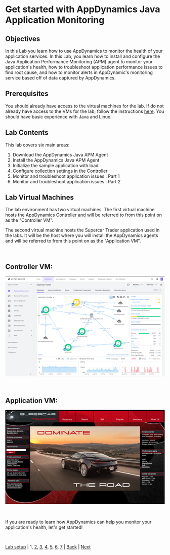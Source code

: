 # Get started with AppDynamics Java Application Monitoring

## Objectives

In this Lab you learn how to use AppDynamics to monitor the health of your application services. In this Lab, you learn how to install and configure the Java Application Performance Monitoring (APM) agent to monitor your application's health, how to troubleshoot application performance issues to find root cause, and how to monitor alerts in AppDynamic's monitoring service based off of data captured by AppDynamics.

## Prerequisites

You should already have access to the virtual machines for the lab.  If do not already have access to the VMs for the lab, follow the instructions [here](../appd-sandbox-setup-101/lab-exercise-01.md).  You should have basic experience with Java and Linux.

## Lab Contents
This lab covers six main areas:

1. Download the AppDynamics Java APM Agent
2. Install the AppDynamics Java APM Agent
3. Initialize the sample application with load
4. Configure collection settings in the Controller
5. Monitor and troubleshoot application issues : Part 1
6. Monitor and troubleshoot application issues : Part 2

## Lab Virtual Machines

The lab environment has two virtual machines.  The first virtual machine hosts the AppDynamics Controller and will be referred to from this point on as the "Controller VM".  

The second virtual machine hosts the Supercar Trader application used in the labs.  It will be the host where you will install the AppDynamics agents and will be referred to from this point on as the "Application VM".
 
<br>

## Controller VM:
![Controller VM Screenshot](./assets/images/01-controller-vm.png)

<br>

## Application VM:
![Application VM Screenshot](./assets/images/01-application-vm.png)

<br>

If you are ready to learn how AppDynamics can help you monitor your application's health, let's get started!   

<br>

[Lab setup](../appd-vm-setup-101/lab-exercise-01.md) | 1, [2](lab-exercise-02.md), [3](lab-exercise-03.md), [4](lab-exercise-04.md), [5](lab-exercise-05.md), [6](lab-exercise-06.md), [7](lab-exercise-07.md) | [Back](../appd-sandbox-setup-101/1.md) | [Next](lab-exercise-02.md)

